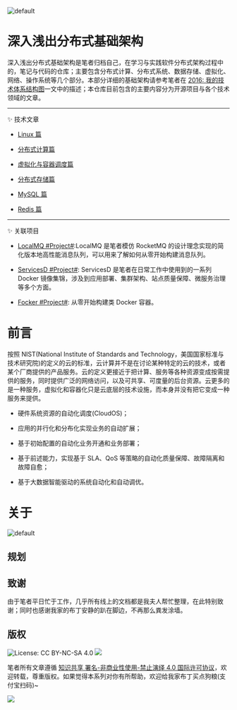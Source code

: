 ![default](https://user-images.githubusercontent.com/5803001/45228847-daf52d00-b2f6-11e8-9367-a48c196da018.png)

# 深入浅出分布式基础架构

深入浅出分布式基础架构是笔者归档自己，在学习与实践软件分布式架构过程中的，笔记与代码的仓库；主要包含分布式计算、分布式系统、数据存储、虚拟化、网络、操作系统等几个部分。本部分详细的基础架构请参考笔者在 [2016: 我的技术体系结构图](https://github.com/wxyyxc1992/Awesome-Coder/blob/master/Knowledge-Graph/2016-Knowledge-Graph.md)一文中的描述；本仓库目前包含的主要内容分为开源项目与各个技术领域的文章。

---

✨ 技术文章

- [Linux 篇](./Linux)

* [分布式计算篇](./DistributedComputing)

- [虚拟化与容器调度篇](./Virtualization)

* [分布式存储篇](./DistributedStorage)

* [MySQL 篇](./MySQL)

* [Redis 篇](./NoSQL)

---

✨ 关联项目

- [LocalMQ #Project#](https://github.com/wxyyxc1992/InfraS-Lab/tree/master/LocalMQ):LocalMQ 是笔者模仿 RocketMQ 的设计理念实现的简化版本地高性能消息队列，可以用来了解如何从零开始构建消息队列。

- [ServicesD #Project#](https://github.com/wxyyxc1992/T-Arsenal/tree/master/ServicesD): ServicesD 是笔者在日常工作中使用到的一系列 Docker 镜像集锦，涉及到应用部署、集群架构、站点质量保障、微服务治理等多个方面。

* [Focker #Project#](https://github.com/wxyyxc1992/InfraS-Lab/tree/master/Focker): 从零开始构建类 Docker 容器。

# 前言

按照 NIST(National Institute of Standards and Technology，美国国家标准与技术研究院)的定义的云的标准，云计算并不是在讨论某种特定的云的技术，或者某个厂商提供的产品服务。云的定义更接近于把计算、服务等各种资源变成按需提供的服务，同时提供广泛的网络访问，以及可共享、可度量的后台资源。云更多的是一种服务，虚拟化和容器化只是云底层的技术设施，而本身并没有把它变成一种服务来提供。

- 硬件系统资源的自动化调度(CloudOS)；

- 应用的并行化和分布化实现业务的自动扩展；

- 基于初始配置的自动化业务开通和业务部署；

- 基于前述能力，实现基于 SLA、QoS 等策略的自动化质量保障、故障隔离和故障自愈；

- 基于大数据智能驱动的系统自动化和自动调优。

# 关于

![default](https://user-images.githubusercontent.com/5803001/45228854-de88b400-b2f6-11e8-9ab0-d393ed19f21f.png)

## 规划

## 致谢

由于笔者平日忙于工作，几乎所有线上的文档都是我夫人帮忙整理，在此特别致谢；同时也感谢我家的布丁安静的趴在脚边，不再那么粪发涂墙。

## 版权

![License: CC BY-NC-SA 4.0](https://img.shields.io/badge/License-CC%20BY--NC--SA%204.0-lightgrey.svg)
![](https://parg.co/bDm)

笔者所有文章遵循 [知识共享 署名-非商业性使用-禁止演绎 4.0 国际许可协议](https://creativecommons.org/licenses/by-nc-nd/4.0/deed.zh)，欢迎转载，尊重版权。如果觉得本系列对你有所帮助，欢迎给我家布丁买点狗粮(支付宝扫码)~

![](https://github.com/wxyyxc1992/OSS/blob/master/2017/8/1/Buding.jpg?raw=true)

